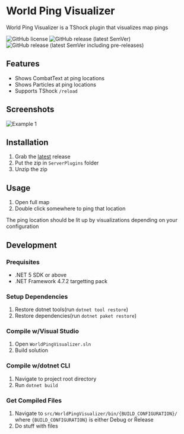 # World Ping Visualizer
World Ping Visualizer is a TShock plugin that visualizes map pings

![GitHub license](https://img.shields.io/github/license/Arthri/WorldPingVisualizer?style=flat-square) ![GitHub release (latest SemVer)](https://img.shields.io/github/v/release/Arthri/WorldPingVisualizer?sort=semver&style=flat-square) ![GitHub release (latest SemVer including pre-releases)](https://img.shields.io/github/v/release/Arthri/WorldPingVisualizer?include_prereleases&sort=semver&style=flat-square)

## Features
- Shows CombatText at ping locations
- Shows Particles at ping locations
- Supports TShock `/reload`

## Screenshots
![Example 1](../HEAD/docs/assets/Usage-1.gif)

## Installation
1. Grab the [latest](https://github.com/Arthri/WorldPingVisualizer/relases/latest) release
2. Put the zip in `ServerPlugins` folder
3. Unzip the zip

## Usage
1. Open full map
2. Double click somewhere to ping that location

The ping location should be lit up by visualizations depending on your configuration

## Development

### Prequisites
- .NET 5 SDK or above
- .NET Framework 4.7.2 targetting pack

### Setup Dependencies
1. Restore dotnet tools(run `dotnet tool restore`)
2. Restore dependencies(run `dotnet paket restore`)

### Compile w/Visual Studio
1. Open `WorldPingVisualizer.sln`
2. Build solution

### Compile w/dotnet CLI
1. Navigate to project root directory
2. Run `dotnet build`

### Get Compiled Files
1. Navigate to `src/WorldPingVisualizer/bin/{BUILD_CONFIGURATION}/` where `{BUILD_CONFIGURATION}` is either Debug or Release
2. Do stuff with files
